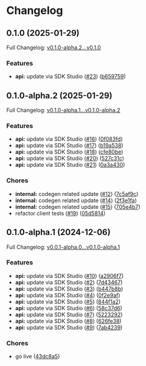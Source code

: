 # Changelog

## 0.1.0 (2025-01-29)

Full Changelog: [v0.1.0-alpha.2...v0.1.0](https://github.com/dackerman/demostore-go/compare/v0.1.0-alpha.2...v0.1.0)

### Features

* **api:** update via SDK Studio ([#23](https://github.com/dackerman/demostore-go/issues/23)) ([b659759](https://github.com/dackerman/demostore-go/commit/b659759df6bc3eee537c0e9efc257d1a4a6b5537))

## 0.1.0-alpha.2 (2025-01-29)

Full Changelog: [v0.1.0-alpha.1...v0.1.0-alpha.2](https://github.com/dackerman/demostore-go/compare/v0.1.0-alpha.1...v0.1.0-alpha.2)

### Features

* **api:** update via SDK Studio ([#16](https://github.com/dackerman/demostore-go/issues/16)) ([0f083fd](https://github.com/dackerman/demostore-go/commit/0f083fd634ae15ae39b873c440517d42f3496250))
* **api:** update via SDK Studio ([#17](https://github.com/dackerman/demostore-go/issues/17)) ([b19a538](https://github.com/dackerman/demostore-go/commit/b19a53883d7ee2da24cf08c2f863ce814b747130))
* **api:** update via SDK Studio ([#18](https://github.com/dackerman/demostore-go/issues/18)) ([cfe80be](https://github.com/dackerman/demostore-go/commit/cfe80be505ecfaacea144cb66bbb3e9460d1e27f))
* **api:** update via SDK Studio ([#20](https://github.com/dackerman/demostore-go/issues/20)) ([527c31c](https://github.com/dackerman/demostore-go/commit/527c31c46d4bed6e17faac5abc75233ff36527cb))
* **api:** update via SDK Studio ([#21](https://github.com/dackerman/demostore-go/issues/21)) ([0a3a430](https://github.com/dackerman/demostore-go/commit/0a3a430c3eefe5eb300de10667c8501c3aaf9a04))


### Chores

* **internal:** codegen related update ([#12](https://github.com/dackerman/demostore-go/issues/12)) ([7c5af9c](https://github.com/dackerman/demostore-go/commit/7c5af9c64c84a6e8afd9a99e2121f09cecf49cee))
* **internal:** codegen related update ([#14](https://github.com/dackerman/demostore-go/issues/14)) ([2f3e1fa](https://github.com/dackerman/demostore-go/commit/2f3e1fa5556e2aed8a8378945074e56836a5c7ad))
* **internal:** codegen related update ([#15](https://github.com/dackerman/demostore-go/issues/15)) ([705e4b7](https://github.com/dackerman/demostore-go/commit/705e4b7264ef6da3addc4f129e12c979115bef51))
* refactor client tests ([#19](https://github.com/dackerman/demostore-go/issues/19)) ([05d5814](https://github.com/dackerman/demostore-go/commit/05d5814b02a81fa57da8c885aae96b4ea033aded))

## 0.1.0-alpha.1 (2024-12-06)

Full Changelog: [v0.0.1-alpha.0...v0.1.0-alpha.1](https://github.com/dackerman/demostore-go/compare/v0.0.1-alpha.0...v0.1.0-alpha.1)

### Features

* **api:** update via SDK Studio ([#10](https://github.com/dackerman/demostore-go/issues/10)) ([a2906f7](https://github.com/dackerman/demostore-go/commit/a2906f749efd9d4b6747e13979b269e2deb834aa))
* **api:** update via SDK Studio ([#2](https://github.com/dackerman/demostore-go/issues/2)) ([7d43467](https://github.com/dackerman/demostore-go/commit/7d434674d1101f0610b3b214efd4e66d18422658))
* **api:** update via SDK Studio ([#3](https://github.com/dackerman/demostore-go/issues/3)) ([b447b8b](https://github.com/dackerman/demostore-go/commit/b447b8b16ed22a07cf3f19c0083a591653c0daad))
* **api:** update via SDK Studio ([#4](https://github.com/dackerman/demostore-go/issues/4)) ([0f2e9af](https://github.com/dackerman/demostore-go/commit/0f2e9afc9c9ba5f310da08a72838c3394502f18f))
* **api:** update via SDK Studio ([#5](https://github.com/dackerman/demostore-go/issues/5)) ([844f1a2](https://github.com/dackerman/demostore-go/commit/844f1a2c7e0404b74ab2672407dfaaf1c0b93463))
* **api:** update via SDK Studio ([#6](https://github.com/dackerman/demostore-go/issues/6)) ([58c37d6](https://github.com/dackerman/demostore-go/commit/58c37d6b65d2e72b572ed646e938ec6be859c89a))
* **api:** update via SDK Studio ([#7](https://github.com/dackerman/demostore-go/issues/7)) ([5223292](https://github.com/dackerman/demostore-go/commit/5223292aee799b1e88d646a4e8199f8eca659068))
* **api:** update via SDK Studio ([#8](https://github.com/dackerman/demostore-go/issues/8)) ([626fe38](https://github.com/dackerman/demostore-go/commit/626fe38df2fc8415f0ec07fc5a084299266390f7))
* **api:** update via SDK Studio ([#9](https://github.com/dackerman/demostore-go/issues/9)) ([7ab4239](https://github.com/dackerman/demostore-go/commit/7ab42397fd4021695d5d5f756a1e6975f66b8738))


### Chores

* go live ([43dc8a5](https://github.com/dackerman/demostore-go/commit/43dc8a50f8cb056daf43adb34e58af29ff35a096))
